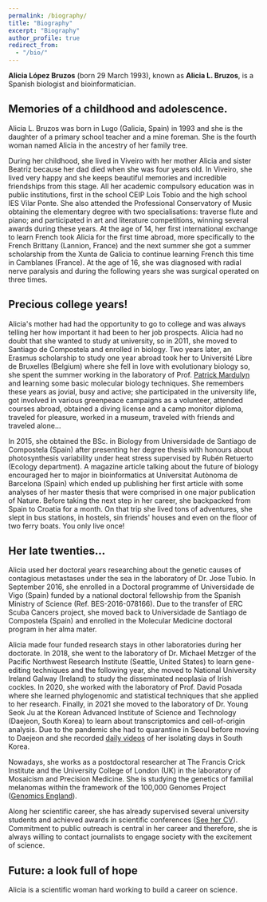 ```yaml
---
permalink: /biography/
title: "Biography"
excerpt: "Biography"
author_profile: true
redirect_from: 
  - "/bio/"
---
```


**Alicia López Bruzos** (born 29 March 1993), known as **Alicia L. Bruzos**, is a Spanish biologist and bioinformatician. 

## Memories of a childhood and adolescence.
Alicia L. Bruzos was born in Lugo (Galicia, Spain) in 1993 and she is the daughter of a primary school teacher and a mine foreman. She is the fourth woman named Alicia in the ancestry of her family tree.

During her childhood, she lived in Viveiro with her mother Alicia and sister Beatriz because her dad died when she was four years old. In Viveiro, she lived very happy and she keeps beautiful memories and incredible friendships from this stage. All her academic compulsory education was in public institutions, first in the school CEIP Lois Tobio and the high school IES Vilar Ponte. She also attended the Professional Conservatory of Music obtaining the elementary degree with two specialisations: traverse flute and piano; and participated in art and literature competitions, winning several awards during these years. At the age of 14, her first international exchange to learn French took Alicia for the first time abroad, more specifically to the French Brittany (Lannion, France) and the next summer she got a summer scholarship from the Xunta de Galicia to continue learning French this time in Camblanes (France). At the age of 16, she was diagnosed with radial nerve paralysis and during the following years she was surgical operated on three times.  

## Precious college years!
Alicia's mother had had the opportunity to go to college and was always telling her how important it had been to her job prospects. Alicia had no doubt that she wanted to study at university, so in 2011, she moved to Santiago de Compostela and enrolled in biology. Two years later, an Erasmus scholarship to study one year abroad took her to Université Libre de Bruxelles (Belgium) where she fell in love with evolutionary biology so, she spent the summer working in the laboratory of Prof. [Patrick Mardulyn](https://ebe.ulb.ac.be/ebe/Mardulyn.html) and learning some basic molecular biology techniques. She remembers these years as jovial, busy and active; she participated in the university life, got involved in various greenpeace campaigns as a volunteer, attended courses abroad, obtained a diving license and a camp monitor diploma, traveled for pleasure, worked in a museum, traveled with friends and traveled alone...  

In 2015, she obtained the BSc. in Biology from Universidade de Santiago de Compostela (Spain) after presenting her degree thesis with honours about photosynthesis variability under heat stress supervised by Rubén Retuerto (Ecology department). A magazine article talking about the future of biology encouraged her to major in bioinformatics at Universitat Autònoma de Barcelona (Spain) which ended up publishing her first article with some analyses of her master thesis that were comprised in one major publication of Nature. Before taking the next step in her career, she backpacked from Spain to Croatia for a month. On that trip she lived tons of adventures, she slept in bus stations, in hostels, sin friends' houses and even on the floor of two ferry boats. You only live once!  

## Her late twenties...
Alicia used her doctoral years researching about the genetic causes of contagious metastases under the sea in the laboratory of Dr. Jose Tubio. In September 2016, she enrolled in a Doctoral programme of Universidade de Vigo (Spain) funded by a national doctoral fellowship from the Spanish Ministry of Science (Ref. BES-2016-078166). Due to the transfer of ERC Scuba Cancers project, she moved back to Universidade de Santiago de Compostela (Spain) and enrolled in the Molecular Medicine doctoral program in her alma mater.

Alicia made four funded research stays in other laboratories during her doctorate. In 2018, she went to the laboratory of Dr. Michael Metzger of the Pacific Northwest Research Institute (Seattle, United States) to learn gene-editing techniques and the following year, she moved to National University Ireland Galway (Ireland) to study the disseminated neoplasia of Irish cockles. In 2020, she worked with the laboratory of Prof. David Posada where she learned phylogenomic and statistical techniques that she applied to her research. Finally, in 2021 she moved to the laboratory of Dr. Young Seok Ju at the Korean Advanced Institute of Science and Technology (Daejeon, South Korea) to learn about transcriptomics and cell-of-origin analysis. Due to the pandemic she had to quarantine in Seoul before moving to Daejeon and she recorded [daily videos](https://www.youtube.com/playlist?list=PLoM6RxNCUIv_u1Mf1uUQFyRBef6ZgLHnF) of her isolating days in South Korea.

Nowadays, she works as a postdoctoral researcher at The Francis Crick Institute and the University College of London (UK) in the laboratory of Mosaicism and Precision Medicine. She is studying the genetics of familial melanomas within the framework of the 100,000 Genomes Project ([Genomics England](https://www.genomicsengland.co.uk/)).

Along her scientific career, she has already supervised several university students and achieved awards in scientific conferences ([See her CV](https://albruzos.github.io/cv/)). Commitment to public outreach is central in her career and therefore, she is always willing to contact journalists to engage society with the excitement of science. 




## Future: a look full of hope
Alicia is a scientific woman hard working to build a career on science. 
